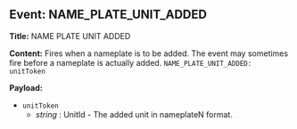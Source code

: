 ## Event: NAME_PLATE_UNIT_ADDED

**Title:** NAME PLATE UNIT ADDED

**Content:**
Fires when a nameplate is to be added. The event may sometimes fire before a nameplate is actually added.
`NAME_PLATE_UNIT_ADDED: unitToken`

**Payload:**
- `unitToken`
  - *string* : UnitId - The added unit in nameplateN format.